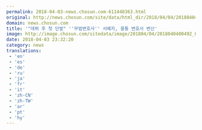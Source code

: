 ```yaml
---
permalink: 2018-04-03-news.chosun.com-611448363.html
original: http://news.chosun.com/site/data/html_dir/2018/04/04/2018040400508.html
domain: news.chosun.com
title: '"데뷔 후 첫 단발" ''무법변호사'' 서예지, 꼴통 변호사 변신'
image: http://image.chosun.com/sitedata/image/201804/04/2018040400492_0.jpg
date: 2018-04-03 23:32:20
category: news
translations: 
 - 'en'
 - 'es'
 - 'de'
 - 'ru'
 - 'ja'
 - 'fr'
 - 'it'
 - 'zh-CN'
 - 'zh-TW'
 - 'ar'
 - 'pt'
 - 'hy'
---
```


